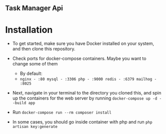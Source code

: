 
## Task Manager Api

# Installation

- To get started, make sure you have Docker installed on your system, and then clone this repository.

- Check ports for docker-compose containers. Maybe you want to change some of them
 
  - By default: 
  - `nginx - :80
    mysql - :3306
    php - :9000
    redis - :6379
    mailhog - :8025`

- Next, navigate in your terminal to the directory you cloned this, and spin up the containers for the web server by running `docker-compose up -d --build app`


- Run `docker-compose run --rm composer install`


- In some cases, you should go inside container with php and run `php artisan key:generate`
